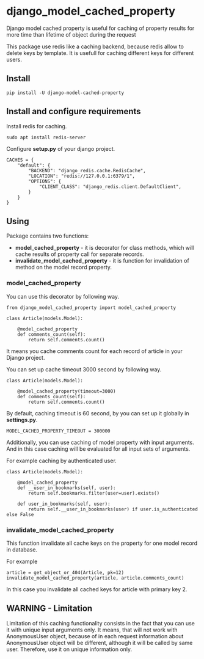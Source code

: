# django_model_cached_property

Django model cached property is useful for caching of property results for more time than lifetime of object during the request

This package use redis like a caching backend, because redis allow to delete keys by template. It is usefull for caching different keys for different users.

## Install

```pip install -U django-model-cached-property```

## Install and configure requirements

Install redis for caching.

```sudo apt install redis-server```

Configure **setup.py** of your django project.

```
CACHES = {
    "default": {
        "BACKEND": "django_redis.cache.RedisCache",
        "LOCATION": "redis://127.0.0.1:6379/1",
        "OPTIONS": {
            "CLIENT_CLASS": "django_redis.client.DefaultClient",
        }
    }
}
```

## Using

Package contains two functions:

* **model_cached_property** - it is decorator for class methods, which will cache results of property call for separate records.
* **invalidate_model_cached_property** - it is function for invalidation of method on the model record property.

### model_cached_property

You can use this decorator by following way.

```
from django_model_cached_property import model_cached_property

class Article(models.Model):
 
    @model_cached_property
    def comments_count(self):
        return self.comments.count()
```

It means you cache comments count for each record of article in your Django project.

You can set up cache timeout 3000 second by following way.

```
class Article(models.Model):
 
    @model_cached_property(timeout=3000)
    def comments_count(self):
        return self.comments.count()
```

By default, caching timeout is 60 second, by you can set up it globally in **settings.py**.

```
MODEL_CACHED_PROPERTY_TIMEOUT = 300000
```

Additionally, you can use caching of model property with input arguments. 
And in this case caching will be evaluated for all input sets of arguments.

For example caching by authenticated user.

```
class Article(models.Model):
 
    @model_cached_property
    def __user_in_bookmarks(self, user):
        return self.bookmarks.filter(user=user).exists()
 
    def user_in_bookmarks(self, user):
        return self.__user_in_bookmarks(user) if user.is_authenticated else False
```

### invalidate_model_cached_property

This function invalidate all cache keys on the property for one model record in database.

For example

```
article = get_object_or_404(Article, pk=12)
invalidate_model_cached_property(article, article.comments_count)
```

In this case you invalidate all cached keys for article with primary key 2.

## WARNING - Limitation

Limitation of this caching functionality consists in the fact that you can use it with unique input arguments only.
It means, that will not work with AnonymousUser object, because of in each request information about AnonymousUser object will be different, although it will be called by same user.
Therefore, use it on unique information only.
